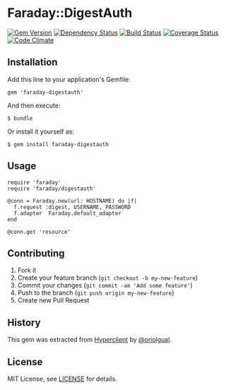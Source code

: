 # Faraday::DigestAuth

[![Gem Version](https://badge.fury.io/rb/faraday-digestauth.png)](http://badge.fury.io/rb/faraday-digestauth)
[![Dependency Status](https://gemnasium.com/bhaberer/faraday-digestauth.png)](https://gemnasium.com/bhaberer/faraday-digestauth)
[![Build Status](https://travis-ci.org/bhaberer/faraday-digestauth.png?branch=master)](https://travis-ci.org/bhaberer/faraday-digestauth)
[![Coverage Status](https://coveralls.io/repos/bhaberer/faraday-digestauth/badge.png?branch=master)](https://coveralls.io/r/bhaberer/faraday-digestauth?branch=master)
[![Code Climate](https://codeclimate.com/github/bhaberer/faraday-digestauth.png)](https://codeclimate.com/github/bhaberer/faraday-digestauth)

## Installation

Add this line to your application's Gemfile:

    gem 'faraday-digestauth'

And then execute:

    $ bundle

Or install it yourself as:

    $ gem install faraday-digestauth

## Usage

```
require 'faraday'
require 'faraday/digestauth'

@conn = Faraday.new(url: HOSTNAME) do |f|
  f.request :digest, USERNAME, PASSWORD
  f.adapter  Faraday.default_adapter
end

@conn.get 'resource'
```

## Contributing

1. Fork it
2. Create your feature branch (`git checkout -b my-new-feature`)
3. Commit your changes (`git commit -am 'Add some feature'`)
4. Push to the branch (`git push origin my-new-feature`)
5. Create new Pull Request

## History

This gem was extracted from [Hyperclient](https://github.com/codegram/hyperclient) by [@oriolgual](https://github.com/oriolgual).

## License

MIT License, see [LICENSE](LICENSE.txt) for details.
